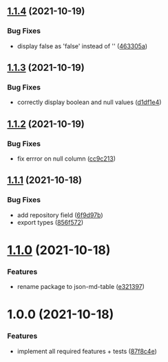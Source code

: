 ## [1.1.4](https://github.com/1nVitr0/lib-json-md-table/compare/v1.1.3...v1.1.4) (2021-10-19)


### Bug Fixes

* display false as 'false' instead of '' ([463305a](https://github.com/1nVitr0/lib-json-md-table/commit/463305abedad4fef29632a3256f767a1f4def78d))

## [1.1.3](https://github.com/1nVitr0/lib-json-md-table/compare/v1.1.2...v1.1.3) (2021-10-19)


### Bug Fixes

* correctly display boolean and null values ([d1df1e4](https://github.com/1nVitr0/lib-json-md-table/commit/d1df1e4f86437ae25861d12ceb8a99bdb9cbc72d))

## [1.1.2](https://github.com/1nVitr0/lib-json-md-table/compare/v1.1.1...v1.1.2) (2021-10-19)


### Bug Fixes

* fix errror on null column ([cc9c213](https://github.com/1nVitr0/lib-json-md-table/commit/cc9c21310d598518a54c3f79f1a6a062e077f668))

## [1.1.1](https://github.com/1nVitr0/lib-json-md-table/compare/v1.1.0...v1.1.1) (2021-10-18)


### Bug Fixes

* add repository field ([6f9d97b](https://github.com/1nVitr0/lib-json-md-table/commit/6f9d97bcf4c2dc9d92b21b7dfd7a89f73ee4414b))
* export types ([856f572](https://github.com/1nVitr0/lib-json-md-table/commit/856f5727d19c4755335f108c7585eb9dfceb30e8))

# [1.1.0](https://github.com/1nVitr0/lib-md-table/compare/v1.0.0...v1.1.0) (2021-10-18)


### Features

* rename package to json-md-table ([e321397](https://github.com/1nVitr0/lib-md-table/commit/e321397d069da95640021feb8a1eec5a65569446))

# 1.0.0 (2021-10-18)


### Features

* implement all required features + tests ([87f8c4e](https://github.com/1nVitr0/lib-md-table/commit/87f8c4e6a666d73bc8aaabb78754903d31e538aa))
